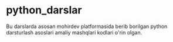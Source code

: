 # python_darslar
Bu darslarda asosan mohirdev platformasida berib borilgan python darsturlash asoslari amaliy mashqlari kodlari o'rin olgan. 

